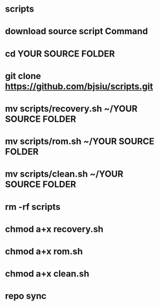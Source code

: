 # scripts

# download source script Command

# cd YOUR SOURCE FOLDER
# git clone https://github.com/bjsiu/scripts.git
# mv scripts/recovery.sh ~/YOUR SOURCE FOLDER
# mv scripts/rom.sh ~/YOUR SOURCE FOLDER
# mv scripts/clean.sh ~/YOUR SOURCE FOLDER
# rm -rf scripts
# chmod a+x recovery.sh
# chmod a+x rom.sh
# chmod a+x clean.sh
# repo sync

